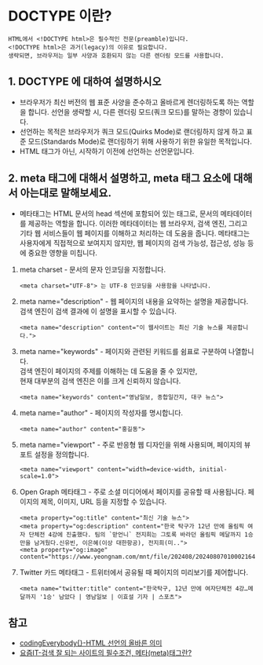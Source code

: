 # DOCTYPE 이란?
    HTML에서 <!DOCTYPE html>은 필수적인 전문(preamble)입니다.
    <!DOCTYPE html>은 과거(legacy)의 이유로 필요합니다.
    생략되면, 브라우저는 일부 사양과 호환되지 않는 다른 렌더링 모드를 사용합니다.

## 1. DOCTYPE 에 대하여 설명하시오

- 브라우저가 최신 버전의 웹 표준 사양을 준수하고 올바르게 렌더링하도록 하는 역할을 합니다. 선언을 생략할 시, 다른 렌더링 모드(쿼크 모드)를 말하는 경향이 있습니다.
- 선언하는 목적은 브라우저가 쿼크 모드(Quirks Mode)로 랜더링하지 않게 하고 표준 모드(Standards Mode)로 랜더링하기 위해 사용하기 위한 유일한 목적입니다.
- HTML 태그가 아닌, 시작하기 이전에 선언하는 선언문입니다.

## 2. meta 태그에 대해서 설명하고, meta 태그 요소에 대해서 아는대로 말해보세요.


- 메타태그는 HTML 문서의 head 섹션에 포함되어 있는 태그로, 문서의 메타데이터를 제공하는 역할을 합니다. 이러한 메타데이터는 웹 브라우저, 검색 엔진, 그리고 기타 웹 서비스들이 웹 페이지를 이해하고 처리하는 데 도움을 줍니다. 메타태그는 사용자에게 직접적으로 보여지지 않지만, 웹 페이지의 검색 가능성, 접근성, 성능 등에 중요한 영향을 미칩니다.
1. meta charset - 문서의 문자 인코딩을 지정합니다.
    ```
    <meta charset="UTF-8"> 는 UTF-8 인코딩을 사용함을 나타냅니다.
2. meta name="description" - 웹 페이지의 내용을 요약하는 설명을 제공합니다.<br>
검색 엔진이 검색 결과에 이 설명을 표시할 수 있습니다.
    ```
    <meta name="description" content="이 웹사이트는 최신 기술 뉴스를 제공합니다.">
3. meta name="keywords" - 페이지와 관련된 키워드를 쉼표로 구분하여 나열합니다.<br>
검색 엔진이 페이지의 주제를 이해하는 데 도움을 줄 수 있지만, <br>현재 대부분의 검색 엔진은 이를 크게 신뢰하지 않습니다.
    ```
    <meta name="keywords" content="영남일보, 종합일간지, 대구 뉴스">
4. meta name="author" - 페이지의 작성자를 명시합니다.
    ```
    <meta name="author" content="홍길동">
5. meta name="viewport" - 주로 반응형 웹 디자인을 위해 사용되며, 페이지의 뷰포트 설정을 정의합니다.
    ```
    <meta name="viewport" content="width=device-width, initial-scale=1.0">
6. Open Graph 메타태그 - 주로 소셜 미디어에서 페이지를 공유할 때 사용됩니다. 페이지의 제목, 이미지, URL 등을 지정할 수 있습니다.
    ```
    <meta property="og:title" content="최신 기술 뉴스">
    <meta property="og:description" content="한국 탁구가 12년 만에 올림픽 여자 단체전 4강에 진출했다. 팀의 `맏언니` 전지희는 그토록 바라던 올림픽 메달까지 1승만을 남겨뒀다.신유빈, 이은혜(이상 대한항공), 전지희(미..">
    <meta property="og:image" content="https://www.yeongnam.com/mnt/file/202408/2024080701000216400008731.jpg">
7. Twitter 카드 메타태그 - 트위터에서 공유될 때 페이지의 미리보기를 제어합니다.
    ```
    <meta name="twitter:title" content="한국탁구, 12년 만에 여자단체전 4강…메달까지 '1승' 남았다 | 영남일보 | 이효설 기자 | 스포츠">
## 참고

- [codingEverybody{}-HTML <!DOCTYPE html> 선언의 올바른 의미](hhttps://codingeverybody.kr/html-doctype-html-%EC%84%A0%EC%96%B8%EC%9D%98-%EC%9D%98%EB%AF%B8/)
- [요즘IT-검색 잘 되는 사이트의 필수조건, 메타(meta)태그란?](https://yozm.wishket.com/magazine/detail/816/)